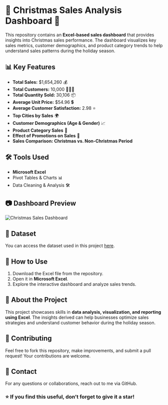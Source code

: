 # 🎄 Christmas Sales Analysis Dashboard 🎯

This repository contains an **Excel-based sales dashboard** that provides insights into Christmas sales performance. The dashboard visualizes key sales metrics, customer demographics, and product category trends to help understand sales patterns during the holiday season.

## 📊 Key Features
- **Total Sales:** $1,654,260 💰  
- **Total Customers:** 10,000 🧑‍🤝‍🧑  
- **Total Quantity Sold:** 30,106 📦  
- **Average Unit Price:** $54.96 💲  
- **Average Customer Satisfaction:** 2.98 ⭐  
- **Top Cities by Sales** 🌍  
- **Customer Demographics (Age & Gender)** 📈  
- **Product Category Sales** 🛒  
- **Effect of Promotions on Sales** 🎁  
- **Sales Comparison: Christmas vs. Non-Christmas Period**  

## 🛠️ Tools Used
- **Microsoft Excel**
- Pivot Tables & Charts 📊
- Data Cleaning & Analysis 🛠️  

## 📷 Dashboard Preview
![Christmas Sales Dashboard](./path-to-your-image.png)

## 📂 Dataset
You can access the dataset used in this project [here](https://1drv.ms/u/c/07fb2997ad559975/ESkgWt7h7AlFsWQifdFTBgoBU3dK6dSO83--Sl9_lQ8PSA?e=wR9bVR).

## 🚀 How to Use
1. Download the Excel file from the repository.
2. Open it in **Microsoft Excel**.
3. Explore the interactive dashboard and analyze sales trends.

## 📌 About the Project
This project showcases skills in **data analysis, visualization, and reporting using Excel**. The insights derived can help businesses optimize sales strategies and understand customer behavior during the holiday season.

## 🤝 Contributing
Feel free to fork this repository, make improvements, and submit a pull request! Your contributions are welcome. 

## 📩 Contact
For any questions or collaborations, reach out to me via GitHub.

### ⭐ If you find this useful, don’t forget to give it a star!
